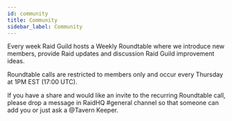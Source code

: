 ```yaml
---
id: community
title: Community
sidebar_label: Community
---
```


Every week Raid Guild hosts a Weekly Roundtable where we introduce new members, provide Raid updates and discussion Raid Guild improvement ideas.

Roundtable calls are restricted to members only and occur every Thursday at 1PM EST (17:00 UTC).

If you have a share and would like an invite to the recurring Roundtable call, please drop a message in RaidHQ #general channel so that someone can add you or just ask a @Tavern Keeper.